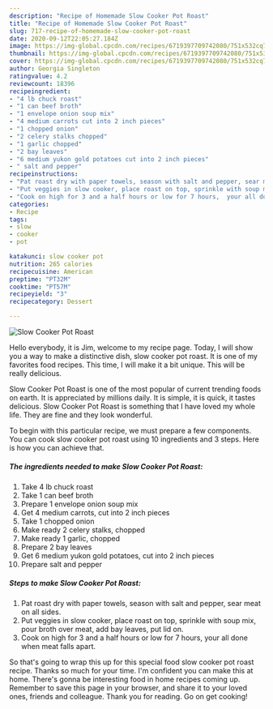 ```yaml
---
description: "Recipe of Homemade Slow Cooker Pot Roast"
title: "Recipe of Homemade Slow Cooker Pot Roast"
slug: 717-recipe-of-homemade-slow-cooker-pot-roast
date: 2020-09-12T22:05:27.184Z
image: https://img-global.cpcdn.com/recipes/6719397709742080/751x532cq70/slow-cooker-pot-roast-recipe-main-photo.jpg
thumbnail: https://img-global.cpcdn.com/recipes/6719397709742080/751x532cq70/slow-cooker-pot-roast-recipe-main-photo.jpg
cover: https://img-global.cpcdn.com/recipes/6719397709742080/751x532cq70/slow-cooker-pot-roast-recipe-main-photo.jpg
author: Georgia Singleton
ratingvalue: 4.2
reviewcount: 18396
recipeingredient:
- "4 lb chuck roast"
- "1 can beef broth"
- "1 envelope onion soup mix"
- "4 medium carrots cut into 2 inch pieces"
- "1 chopped onion"
- "2 celery stalks chopped"
- "1 garlic chopped"
- "2 bay leaves"
- "6 medium yukon gold potatoes cut into 2 inch pieces"
- " salt and pepper"
recipeinstructions:
- "Pat roast dry with paper towels, season with salt and pepper, sear meat on all sides."
- "Put veggies in slow cooker, place roast on top, sprinkle with soup mix, pour broth over meat, add bay leaves, put lid on."
- "Cook on high for 3 and a half hours or low for 7 hours,  your all done when meat falls apart."
categories:
- Recipe
tags:
- slow
- cooker
- pot

katakunci: slow cooker pot 
nutrition: 265 calories
recipecuisine: American
preptime: "PT32M"
cooktime: "PT57M"
recipeyield: "3"
recipecategory: Dessert

---
```



![Slow Cooker Pot Roast](https://img-global.cpcdn.com/recipes/6719397709742080/751x532cq70/slow-cooker-pot-roast-recipe-main-photo.jpg)

Hello everybody, it is Jim, welcome to my recipe page. Today, I will show you a way to make a distinctive dish, slow cooker pot roast. It is one of my favorites food recipes. This time, I will make it a bit unique. This will be really delicious.



Slow Cooker Pot Roast is one of the most popular of current trending foods on earth. It is appreciated by millions daily. It is simple, it is quick, it tastes delicious. Slow Cooker Pot Roast is something that I have loved my whole life. They are fine and they look wonderful.


To begin with this particular recipe, we must prepare a few components. You can cook slow cooker pot roast using 10 ingredients and 3 steps. Here is how you can achieve that.

<!--inarticleads1-->

##### The ingredients needed to make Slow Cooker Pot Roast:

1. Take 4 lb chuck roast
1. Take 1 can beef broth
1. Prepare 1 envelope onion soup mix
1. Get 4 medium carrots, cut into 2 inch pieces
1. Take 1 chopped onion
1. Make ready 2 celery stalks, chopped
1. Make ready 1 garlic, chopped
1. Prepare 2 bay leaves
1. Get 6 medium yukon gold potatoes, cut into 2 inch pieces
1. Prepare  salt and pepper




<!--inarticleads2-->

##### Steps to make Slow Cooker Pot Roast:

1. Pat roast dry with paper towels, season with salt and pepper, sear meat on all sides.
1. Put veggies in slow cooker, place roast on top, sprinkle with soup mix, pour broth over meat, add bay leaves, put lid on.
1. Cook on high for 3 and a half hours or low for 7 hours,  your all done when meat falls apart.




So that's going to wrap this up for this special food slow cooker pot roast recipe. Thanks so much for your time. I'm confident you can make this at home. There's gonna be interesting food in home recipes coming up. Remember to save this page in your browser, and share it to your loved ones, friends and colleague. Thank you for reading. Go on get cooking!
